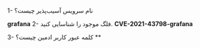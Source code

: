 1- نام سرویس آسیب‌پذیر چیست؟ 

**grafana**
2- فلگ موجود را شناسایی کنید. 
**CVE-2021-43798-grafana**

3- کلمه عبور کاربر ادمین چیست؟ 
**
